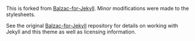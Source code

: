 This is forked from [Balzac-for-Jekyll](https://github.com/ColeTownsend/Balzac-for-Jekyll). Minor modifications were made to the stylesheets. 

See the original [Balzac-for-Jekyll](https://github.com/ColeTownsend/Balzac-for-Jekyll) repository for details on working with Jekyll and this theme as well as licensing information.